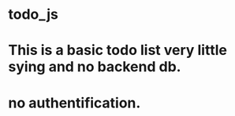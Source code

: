 # todo_js
# This is a basic todo list very little sying and no backend db.
# no authentification.  
